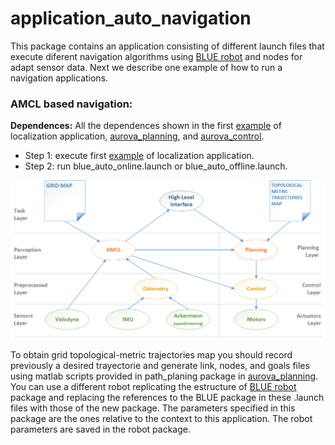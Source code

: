 # application_auto_navigation
This package contains an application consisting of different launch files that execute diferent navigation algorithms using [BLUE robot](https://github.com/AUROVA-LAB/robot_blue) and nodes for adapt sensor data. Next we describe one example of how to run a navigation applications. 

### AMCL based navigation:
**Dependences:** All the dependences shown in the first [example](https://github.com/AUROVA-LAB/application_localization) of localization application, [aurova_planning](https://github.com/AUROVA-LAB/aurova_planning), and [aurova_control](https://github.com/AUROVA-LAB/aurova_control).
* Step 1: execute first [example](https://github.com/AUROVA-LAB/application_localization) of localization application.
* Step 2: run blue_auto_online.launch or blue_auto_offline.launch.

![](/documentation/exec_arch.png)

To obtain grid topological-metric trajectories map you should record previously a desired trayectorie and generate link, nodes, and goals files using matlab scripts provided in path_planing package in [aurova_planning](https://github.com/AUROVA-LAB/aurova_planning). You can use a different robot replicating the estructure of [BLUE robot](https://github.com/AUROVA-LAB/robot_blue) package and replacing the references to the BLUE package in these .launch files with those of the new package. The parameters specified in this package are the ones relative to the context to this application. The robot parameters are saved in the robot package.
